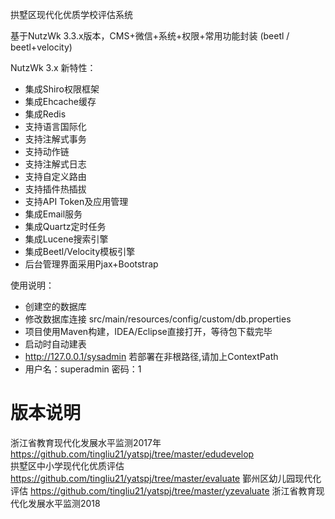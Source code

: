 拱墅区现代化优质学校评估系统

基于NutzWk 3.3.x版本，CMS+微信+系统+权限+常用功能封装 (beetl / beetl+velocity)

NutzWk 3.x 新特性：
*   集成Shiro权限框架
*   集成Ehcache缓存
*   集成Redis
*   支持语言国际化
*   支持注解式事务
*   支持动作链
*   支持注解式日志
*   支持自定义路由
*   支持插件热插拔
*   支持API Token及应用管理
*   集成Email服务
*   集成Quartz定时任务
*   集成Lucene搜索引擎
*   集成Beetl/Velocity模板引擎
*   后台管理界面采用Pjax+Bootstrap

使用说明：
*   创建空的数据库
*   修改数据库连接 src/main/resources/config/custom/db.properties
*   项目使用Maven构建，IDEA/Eclipse直接打开，等待包下载完毕
*   启动时自动建表
*   http://127.0.0.1/sysadmin 若部署在非根路径,请加上ContextPath
*   用户名：superadmin  密码：1

版本说明
======
浙江省教育现代化发展水平监测2017年     https://github.com/tingliu21/yatspj/tree/master/edudevelop  
拱墅区中小学现代化优质评估           https://github.com/tingliu21/yatspj/tree/master/evaluate
鄞州区幼儿园现代化评估                 https://github.com/tingliu21/yatspj/tree/master/yzevaluate
浙江省教育现代化发展水平监测2018